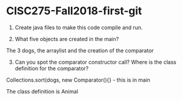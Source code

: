 # CISC275-Fall2018-first-git
1. Create java files to make this code compile and run.

2. What five objects are created in the main?

The 3 dogs, the arraylist and the creation of the comparator

3. Can you spot the comparator constructor call? Where is the class definition for the comparator?

Collections.sort(dogs, new Comparator<Animal>(){} - this is in main

The class definition is Animal
